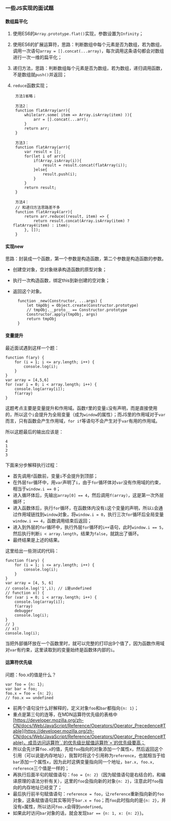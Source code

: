 ### 一些JS实现的面试题

#### 数组扁平化

1. 使用ES6的`Array.prototype.flat()`实现，参数设置为`Infinity`；
2. 使用ES6的扩展运算符，思路：判断数组中每个元素是否为数组，若为数组，调用一次语句`array = [].concat(...array)`，每次调用这条语句都会对数组进行一次一维的扁平化；
3. 递归方法，思路：判断数组每个元素是否为数组，若为数组，递归调用函数，不是数组就`push()`并返回；
4. `reduce`函数实现；

		方法1省略；
	
		方法2：
		function flatArray(arr){
			while(arr.some( item => Array.isArray(item) )){
				arr = [].concat(...arr);
			}
			return arr;
		}
		
		方法3：
		function flatArray(arr){
			var result = [];
			for(let i of arr){
				if(Array.isArray(i)){
					result = result.concat(flatArray(i));
				}else{
					result.push(i);
				}
			}
			return result;
		}
		
		方法4：
		// 和递归方法思路差不多
		function flatArray4(arr){
			return arr.reduce((result, item) => {
				return result.concat(Array.isArray(item) ? flatArray4(item) : item);
			}, []);
		}

#### 实现new

思路：封装成一个函数，第一个参数是构造函数，第二个参数是构造函数的参数。

- 创建空对象，空对象继承构造函数的原型对象；
- 执行一次构造函数，绑定this到新创建的空对象；
- 返回这个对象。

	    function _new(Constructor, ...args) {
	        let tmpObj = Object.create(Constructor.prototype)
	        // tmpObj.__proto__ == Constructor.prototype
	        Constructor.apply(tmpObj, args)
	        return tmpObj
	    }

#### 变量提升

最近面试遇到这样一个题：

    function f(ary) {
        for (i = 1; i <= ary.length; i++) {
            console.log(i);
        }
    }
    var array = [4,5,6]
	for (var i = 0; i < array.length; i++) {
		console.log(array[i]);
		f(array)
	}

这题考点主要是变量提升和作用域。函数`f`里的变量`i`没有声明，而是直接使用的，所以这个`i`会提升为全局变量（成为`window`的属性）；而JS里的作用域对于`var`而言，只有函数会产生作用域，`for if`等语句不会产生对于`var`有用的作用域。

所以这题最后的输出应该是：

	4
	1
	2
	3

下面来分步解释执行过程：

- 首先调用`f`函数前，变量`i`不会提升到顶部；
- 在外层`for`循环中，用`var`声明了`i`，由于`for`循环体对`var`没有作用域的约束，相当于`window.i == 0`；
- 进入循环体后，先输出`array[0] == 4`，然后调用`f(array)`，这是第一次外层循环；
- 进入函数体后，执行`for`循环，在函数体内没有`i`这个变量的声明，所以`i`会通过作用域链找到`window`对象，将`window.i = 0`，执行三次`for`循环后全局变量`window.i == 4`，函数调用结束后返回；
- 进入到外层的`for`循环中，执行外层`for`循环的`i++`语句，此时`window.i == 5`，然后执行判断`i < array.length`，结果为`false`，就跳出了循环。
- 最终结果是上述的结果。

这里给出一些测试的代码：

    function f(ary) {
        for (i = 1; i <= ary.length; i++) {
            console.log(i);
        }
    }
    var array = [4, 5, 6]
    // console.log('1',i); // i是undefined
    // function x() {
    for (var i = 0; i < array.length; i++) {
        console.log(array[i]);
        f(array)
        debugger
        console.log(i);
    }
    // }
    // x()
    console.log(i);

当把外部循环放在一个函数里时，就可以完整的打印出9个值了，因为函数作用域对`var`有约束，这里读取到的变量始终是函数体内部的`i`。

#### 运算符优先级

问题：foo.x的值是什么？

	var foo = {n: 1};
	var bar = foo;
	foo.x = foo = {n: 2};
	// foo.x == undefined

- 前两个语句没什么好解释的，定义对象`foo`和`bar`都指向`{n: 1}`；
- 重点是第三句的连等，在MDN运算符优先级的表格中[https://developer.mozilla.org/zh-CN/docs/Web/JavaScript/Reference/Operators/Operator_Precedence#Table](https://developer.mozilla.org/zh-CN/docs/Web/JavaScript/Reference/Operators/Operator_Precedence#Table)，成员访问运算符`.`的优先级比赋值运算符`=`的优先级要高；
- 所以会先计算`foo.x`的值，先给`foo`指向的对象添加一个属性`x`，然后返回这个引用（可以说是内存地址），我暂时将这个引用称为`reference`，也就相当于给`bar`添加一个属性`x`，因为此时这俩变量指向同一个地址，`bar.x, foo.x, reference`三个值是一样的；
- 再执行后面半句的赋值语句：`foo = {n: 2}`（因为赋值语句是右结合的，和编译原理的语法分析有关），这里的`foo`会指向新的对象`{n: 2}`，注意此时`foo`指向的内存地址已经变了；
- 最后执行前半句赋值语句：`reference = foo`，让`reference`重新指向新的`foo`对象，这条赋值语句其实等同于`bar.x = foo`；而`foo`此时指向的是`{n: 2}`，并没有`x`属性，所以访问`foo.x`会得到`undefined`。
- 如果此时访问`bar`对象的话，就会发现`bar == {n: 1, x: {n: 2}}`。

